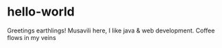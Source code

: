 # hello-world
Greetings earthlings! Musavili here, I like java & web development. Coffee flows in my veins
